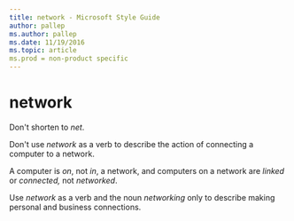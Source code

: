 ```yaml
---
title: network - Microsoft Style Guide
author: pallep
ms.author: pallep
ms.date: 11/19/2016
ms.topic: article
ms.prod = non-product specific
---
```


# network

Don't shorten to *net*. 

Don't use *network* as a verb to describe the action of connecting a computer to a network.

A computer is *on*, not *in*, a network, and computers on a network are *linked* or *connected,* not *networked*.

Use *network* as a verb and the noun *networking* only to describe making personal and business connections.
